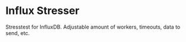 # Influx Stresser
Stresstest for InfluxDB. Adjustable amount of workers, timeouts, data to send, etc.
